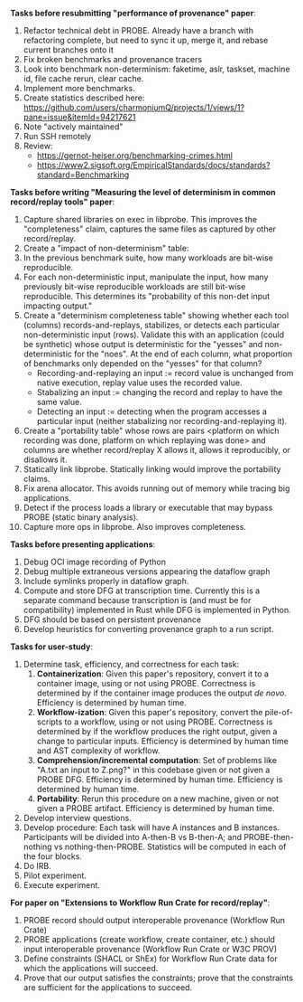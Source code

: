 **Tasks before resubmitting "performance of provenance" paper**:

1. Refactor technical debt in PROBE. Already have a branch with refactoring complete, but need to sync it up, merge it, and rebase current branches onto it
2. Fix broken benchmarks and provenance tracers
3. Look into benchmark non-determinism: faketime, aslr, taskset, machine id, file cache rerun, clear cache.
4. Implement more benchmarks.
5. Create statistics described here: https://github.com/users/charmoniumQ/projects/1/views/1?pane=issue&itemId=94217621
6. Note "actively maintained"
7. Run SSH remotely
8. Review:
   - https://gernot-heiser.org/benchmarking-crimes.html
   - https://www2.sigsoft.org/EmpiricalStandards/docs/standards?standard=Benchmarking

**Tasks before writing "Measuring the level of determinism in common record/replay tools" paper**:

1. Capture shared libraries on exec in libprobe. This improves the "completeness" claim, captures the same files as captured by other record/replay.
2. Create a "impact of non-determinism" table:
  1. In the previous benchmark suite, how many workloads are bit-wise reproducible.
  2. For each non-deterministic input, manipulate the input, how many previously bit-wise reproducible workloads are still bit-wise reproducible. This determines its "probability of this non-det input impacting output."
3. Create a "determinism completeness table" showing whether each tool (columns) records-and-replays, stabilizes, or detects each particular non-deterministic input (rows). Validate this with an application (could be synthetic) whose output is deterministic for the "yesses" and non-deterministic for the "noes". At the end of each column, what proportion of benchmarks only depended on the "yesses" for that column?
   - Recording-and-replaying an input := record value is unchanged from native execution, replay value uses the recorded value.
   - Stabalizing an input := changing the record and replay to have the same value.
   - Detecting an input := detecting when the program accesses a particular input (neither stabalizing nor recording-and-replaying it).
4. Create a "portability table" whose rows are pairs <platform on which recording was done, platform on which replaying was done> and columns are whether record/replay X allows it, allows it reproducibly, or disallows it.
5. Statically link libprobe. Statically linking would improve the portability claims.
6. Fix arena allocator. This avoids running out of memory while tracing big applications.
7. Detect if the process loads a library or executable that may bypass PROBE (static binary analysis).
8. Capture more ops in libprobe. Also improves completeness.

**Tasks before presenting applications**:

1. Debug OCI image recording of Python
2. Debug multiple extraneous versions appearing the dataflow graph
3. Include symlinks properly in dataflow graph.
4. Compute and store DFG at transcription time. Currently this is a separate command because transcription is (and must be for compatibility) implemented in Rust while DFG is implemented in Python.
5. DFG should be based on persistent provenance
6. Develop heuristics for converting provenance graph to a run script.

**Tasks for user-study**:

1. Determine task, efficiency, and correctness for each task:
   1. **Containerization**: Given this paper's repository, convert it to a container image, using or not using PROBE. Correctness is determined by if the container image produces the output _de novo_. Efficiency is determined by human time.
   2. **Workflow-ization**: Given this paper's repository, convert the pile-of-scripts to a workflow, using or not using PROBE. Correctness is determined by if the workflow produces the right output, given a change to particular inputs. Efficiency is determined by human time and AST complexity of workflow.
   3. **Comprehension/incremental computation**: Set of problems like "A.txt an input to Z.png?" in this codebase given or not given a PROBE DFG. Efficiency is determined by human time. Efficiency is determined by human time.
   4. **Portability**: Rerun this procedure on a new machine, given or not given a PROBE artifact. Efficiency is determined by human time.
2. Develop interview questions.
3. Develop procedure: Each task will have A instances and B instances. Participants will be divided into A-then-B vs B-then-A; and PROBE-then-nothing vs nothing-then-PROBE. Statistics will be computed in each of the four blocks.
4. Do IRB.
5. Pilot experiment.
6. Execute experiment.

**For paper on "Extensions to Workflow Run Crate for record/replay"**:

1. PROBE record should output interoperable provenance (Workflow Run Crate)
2. PROBE applications (create workflow, create container, etc.) should input interoperable provenance (Workflow Run Crate or W3C PROV)
3. Define constraints (SHACL or ShEx) for Workflow Run Crate data for which the applications will succeed.
4. Prove that our output satisfies the constraints; prove that the constraints are sufficient for the applications to succeed.

